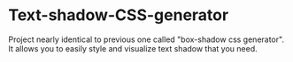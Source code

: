 # Text-shadow-CSS-generator
Project nearly identical to previous one called "box-shadow css generator". It allows you to easily style and visualize text shadow that you need.
